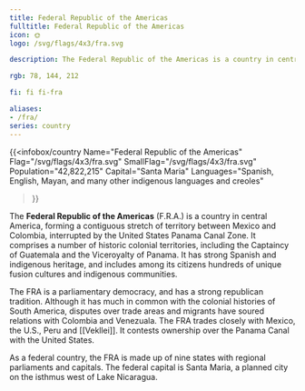 ```yaml
---
title: Federal Republic of the Americas
fulltitle: Federal Republic of the Americas
icon: 🌞
logo: /svg/flags/4x3/fra.svg

description: The Federal Republic of the Americas is a country in central America, comprising a contiguous area between Mexico's southern border and Colombia.

rgb: 78, 144, 212

fi: fi fi-fra

aliases:
- /fra/
series: country
---
```

{{<infobox/country
     Name="Federal Republic of the Americas"
     Flag="/svg/flags/4x3/fra.svg"
     SmallFlag="/svg/flags/4x3/fra.svg"
     Population="42,822,215"
     Capital="Santa Maria"
     Languages="Spanish, English, Mayan, and many other indigenous languages and creoles"
 >}}

The **<span class="fi fi-fra"></span> Federal Republic of the Americas** (F.R.A.) is a country in central America, forming a contiguous stretch of territory between Mexico and Colombia, interrupted by the United States Panama Canal Zone. It comprises a number of historic colonial territories, including the Captaincy of Guatemala and the Viceroyalty of Panama. It has strong Spanish and indigenous heritage, and includes among its citizens hundreds of unique fusion cultures and indigenous communities.

The FRA is a parliamentary democracy, and has a strong republican tradition. Although it has much in common with the colonial histories of South America, disputes over trade areas and migrants have soured relations with Colombia and Venezuala. The FRA trades closely with Mexico, the U.S., Peru and [[Vekllei]]. It contests ownership over the Panama Canal with the United States.

As a federal country, the FRA is made up of nine states with regional parliaments and capitals. The federal capital is Santa Maria, a planned city on the isthmus west of Lake Nicaragua.

